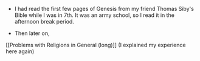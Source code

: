 - I had read the first few pages of Genesis from my friend Thomas Siby's Bible while I was in 7th. It was an army school, so I read it in the afternoon break period.

- Then later on, 

[[Problems with Religions in General (long)]] (I explained my experience here again)